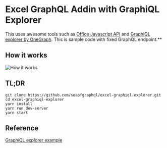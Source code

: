 # Excel GraphQL Addin with GraphiQL Explorer

This uses awesome tools such as [Office Javascript API](https://github.com/OfficeDev/office-js) and [GraphiQL explorer by OneGraph](https://github.com/OneGraph/graphiql-explorer).
This is sample code with fixed GraphQL endpoint.**

## How it works

![How it works](./excel-graphiql.gif)

## TL;DR

```
git clone https://github.com/seaofgraphql/excel-graphiql-explorer.git
cd excel-graphiql-explorer
yarn install
yarn run dev-server
yarn start
```

## Reference

[GraphiQL explorer example](https://github.com/OneGraph/graphiql-explorer-example) 

